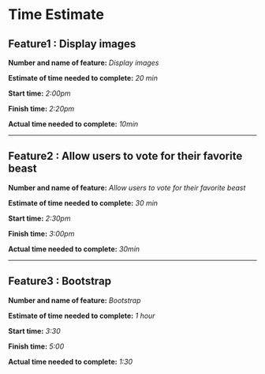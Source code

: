 
# Time Estimate

## Feature1 : Display images

**Number and name of feature:** *Display images*

**Estimate of time needed to complete:** *20 min*

**Start time:** *2:00pm*

**Finish time:** *2:20pm*

**Actual time needed to complete:** *10min*

----------------

## Feature2 : Allow users to vote for their favorite beast

**Number and name of feature:** *Allow users to vote for their favorite beast*

**Estimate of time needed to complete:** *30 min*

**Start time:** *2:30pm*

**Finish time:** *3:00pm*

**Actual time needed to complete:** *30min*

----------------

## Feature3 : Bootstrap

**Number and name of feature:** *Bootstrap*

**Estimate of time needed to complete:** *1 hour*

**Start time:** *3:30*

**Finish time:** *5:00*

**Actual time needed to complete:** *1:30*